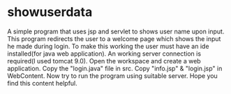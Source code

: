 # showuserdata
A simple program that uses jsp and servlet to shows user name upon input.
This program redirects the user to a welcome page which shows the input he made during login.
To make this working the user must have an ide installed(for java web application).
An working server connection is required(I used tomcat 9.0).
Open the workspace and create a web application.
Copy the "login.java" file in src.
Copy "info.jsp" & "login.jsp" in WebContent.
Now try to run the program using suitable server.
Hope you find this content helpful.

